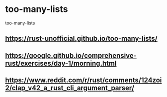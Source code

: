 # too-many-lists
too-many-lists
## https://rust-unofficial.github.io/too-many-lists/
## https://google.github.io/comprehensive-rust/exercises/day-1/morning.html
## https://www.reddit.com/r/rust/comments/124zoi2/clap_v42_a_rust_cli_argument_parser/
